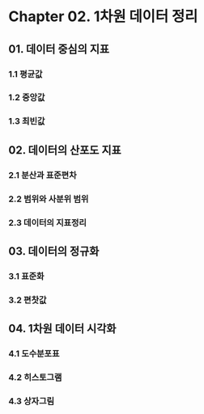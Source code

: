 # Chapter 02. 1차원 데이터 정리



## 01. 데이터 중심의 지표

### 1.1 평균값

### 1.2 중앙값

### 1.3 최빈값



## 02. 데이터의 산포도 지표

### 2.1 분산과 표준편차

### 2.2 범위와 사분위 범위

### 2.3 데이터의 지표정리



## 03. 데이터의 정규화

### 3.1 표준화

### 3.2 편찻값



## 04. 1차원 데이터 시각화

### 4.1 도수분포표

### 4.2 히스토그램

### 4.3 상자그림




